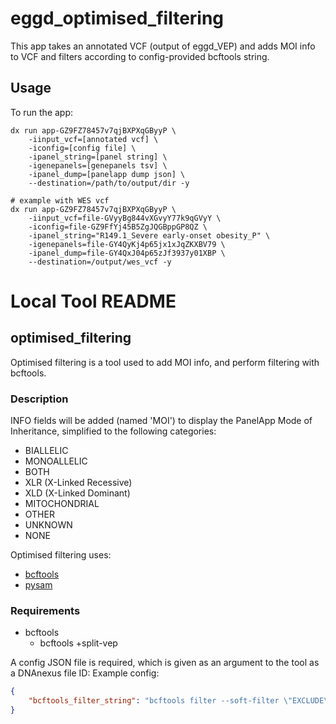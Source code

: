 # eggd_optimised_filtering
This app takes an annotated VCF (output of eggd_VEP) and adds MOI info to VCF and filters according to config-provided bcftools string.

## Usage

To run the app:

```
dx run app-GZ9FZ78457v7qjBXPXqGByyP \
    -iinput_vcf=[annotated vcf] \
    -iconfig=[config file] \
    -ipanel_string=[panel string] \
    -igenepanels=[genepanels tsv] \
    -ipanel_dump=[panelapp dump json] \
    --destination=/path/to/output/dir -y

# example with WES vcf
dx run app-GZ9FZ78457v7qjBXPXqGByyP \
    -iinput_vcf=file-GVyyBg844vXGvyY77k9qGVyY \
    -iconfig=file-GZ9FfYj45B5ZgJQGBppGP8QZ \
    -ipanel_string="R149.1_Severe early-onset obesity_P" \
    -igenepanels=file-GY4QyKj4p65jx1xJqZKXBV79 \
    -ipanel_dump=file-GY4QxJ04p65zJf3937y01XBP \
    --destination=/output/wes_vcf -y
```

# Local Tool README

## optimised_filtering
Optimised filtering is a tool used to add MOI info, and perform filtering with bcftools.

### Description
INFO fields will be added (named 'MOI') to display the PanelApp Mode of Inheritance, simplified to the following categories:
- BIALLELIC
- MONOALLELIC
- BOTH
- XLR (X-Linked Recessive)
- XLD (X-Linked Dominant)
- MITOCHONDRIAL
- OTHER
- UNKNOWN
- NONE

Optimised filtering uses:
- [bcftools](https://samtools.github.io/bcftools/bcftools.html, "bcftools website")
- [pysam](https://pysam.readthedocs.io/en/latest/, "pysam documentation")

### Requirements
- bcftools
    - bcftools +split-vep

A config JSON file is required, which is given as an argument to the tool as a DNAnexus file ID: Example config:

```JSON
{
	"bcftools_filter_string": "bcftools filter --soft-filter \"EXCLUDE\" -m + -e '(CSQ_Consequence~\"synonymous_variant\" | CSQ_Consequence~\"intron_variant\" | CSQ_Consequence~\"upstream_gene_variant\" | CSQ_Consequence~\"downstream_gene_variant\" | CSQ_Consequence~\"intergenic_variant\" | CSQ_Consequence~\"5_prime_UTR_variant\" | CSQ_Consequence~\"3_prime_UTR_variant\" | CSQ_gnomADe_AF>0.01 | CSQ_gnomADg_AF>0.01 | CSQ_TWE_AF>0.05) & CSQ_ClinVar_CLNSIGCONF!~ \"pathogenic\\/i\" & (CSQ_SpliceAI_pred_DS_AG<0.2 | CSQ_SpliceAI_pred_DS_AG==\".\") & (CSQ_SpliceAI_pred_DS_AL<0.2 | CSQ_SpliceAI_pred_DS_AL==\".\") & (CSQ_SpliceAI_pred_DS_DG<0.2 | CSQ_SpliceAI_pred_DS_DG==\".\") & (CSQ_SpliceAI_pred_DS_DL<0.2 | CSQ_SpliceAI_pred_DS_DL==\".\") | (MOI=\"BIALLELIC\" & (CSQ_gnomadg_AF>0.005 | CSQ_gnomade_AF>0.005))'"
}
```
